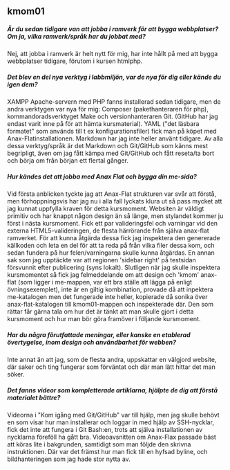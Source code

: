 kmom01
-------

##### Är du sedan tidigare van att jobba i ramverk för att bygga webbplatser? Om ja, vilka ramverk/språk har du jobbat med?  

Nej, att jobba i ramverk är helt nytt för mig, har inte hållt på med att bygga webbplatser tidigare, förutom i kursen htmlphp.  

##### Det blev en del nya verktyg i labbmiljön, var de nya för dig eller kände du igen dem?  

XAMPP Apache-servern med PHP fanns installerad sedan tidigare, men de andra verktygen var nya för mig: Composer (pakethanteraren för php), kommandoradsverktyget Make och versionhanteraren Git. (GitHub har jag endast varit inne på för att hämta kursmaterial). YAML ("det läsbara formatet" som används till t ex konfigurationsfiler) fick man på köpet med Anax-Flatinstallationen. Markdown har jag inte heller använt tidigare.
Av alla dessa verktyg/språk är det Markdown och Git/GitHub som känns mest begripligt, även om jag fått kämpa med Git/GitHub och fått reseta/ta bort och börja om från början ett flertal gånger.

##### Hur kändes det att jobba med Anax Flat och bygga din me-sida?  

Vid första anblicken tyckte jag att Anax-Flat strukturen var svår att förstå, men förhoppningsvis har jag nu i alla fall lyckats klura ut så pass mycket att jag kunnat uppfylla kraven för detta kursmoment.
Websiten är väldigt primitiv och har knappt någon design än så länge, men stylandet kommer ju först i nästa kursmoment. Fick ett par valideringsfel och varningar vid den externa HTML5-valideringen, de flesta härrörande från själva anax-flat ramverket. För att kunna åtgärda dessa fick jag inspektera den genererade källkoden och leta en del för att ta reda på från vilka filer dessa kom, och sedan fundera på hur felen/varningarna skulle kunna åtgärdas. En annan sak som jag upptäckte var att regionen 'sidebar right' på testsidan försvunnit efter publicering (syns lokalt). Slutligen när jag skulle inspektera kursmomentet
så fick jag felmeddelande om att design och 'kmom' anax-flat  (som ligger i me-mappen, var ett bra ställe att lägga på enligt övningsexemplet), inte är en giltig kombination, provade då att inpektera me-katalogen men det fungerade inte heller, kopierade då sonika över anax-flat-katalogen till kmom01-mappen och inspekterade där. Den som rättar får gärna tala om hur det är tänkt att man skulle gjort i detta kursmoment och hur man bör göra framöver i följande kursmoment.  


##### Har du några förutfattade meningar, eller kanske en etablerad övertygelse, inom design och användbarhet för webben?

Inte annat än att jag, som de flesta andra, uppskattar en välgjord website, där saker och ting fungerar som förväntat och där man lätt hittar det man söker.  

##### Det fanns videor som kompletterade artiklarna, hjälpte de dig att förstå materialet bättre?  

Videorna i "Kom igång med Git/GitHub" var till hjälp, men jag skulle behövt en som visar hur man installerar och loggar in med hjälp av SSH-nycklar, fick det inte att fungera i Git Bash:en, trots att själva installationen av nycklarna föreföll ha gått bra.
Videoavsnitten om Anax-Flax passade bäst att köras lite i bakgrunden, samtidigt som man följde den skrivna instruktionen. Där var det främst hur man fick till en hyfsad byline, och bildhanteringen som jag hade stor nytta av.

